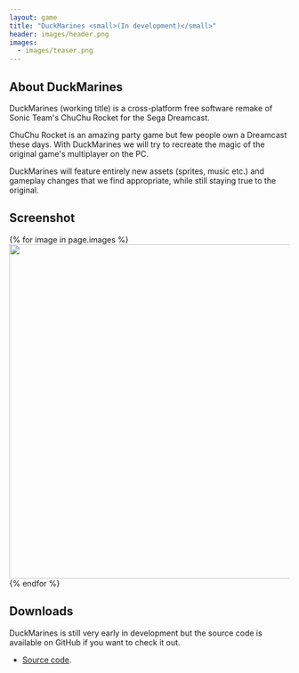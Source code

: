 ```yaml
---
layout: game
title: "DuckMarines <small>(In development)</small>"
header: images/header.png
images:
  - images/teaser.png
---
```

## About DuckMarines ##
DuckMarines (working title) is a cross-platform free software remake of Sonic Team's ChuChu Rocket for the Sega Dreamcast.

ChuChu Rocket is an amazing party game but few people own a Dreamcast these days. With DuckMarines we will try to recreate the magic of the original game's multiplayer on the PC.

DuckMarines will feature entirely new assets (sprites, music etc.) and gameplay changes that we find appropriate, while still staying true to the original.

## Screenshot ##
<div class="centered-div">
{% for image in page.images %}
<a href="{{ image }}">
	<img src="{{ image }}" width="600" class="game-thumb" />
</a>
{% endfor %}
</div>

## Downloads ##

DuckMarines is still very early in development but the source code is available on GitHub if
you want to check it out.

* [Source code](https://github.com/SimonLarsen/mrrescue).
